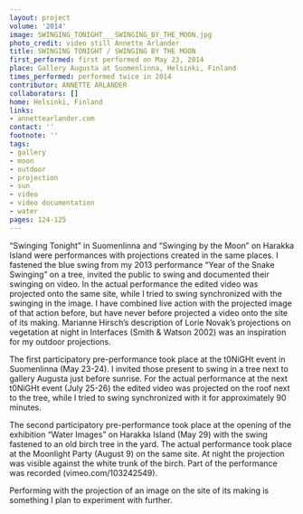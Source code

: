 ```yaml
---
layout: project
volume: '2014'
image: SWINGING_TONIGHT___SWINGING_BY_THE_MOON.jpg
photo_credit: video still Annette Arlander
title: SWINGING TONIGHT / SWINGING BY THE MOON
first_performed: first performed on May 23, 2014
place: Gallery Augusta at Suomenlinna, Helsinki, Finland
times_performed: performed twice in 2014
contributor: ANNETTE ARLANDER
collaborators: []
home: Helsinki, Finland
links:
- annettearlander.com
contact: ''
footnote: ''
tags:
- gallery
- moon
- outdoor
- projection
- sun
- video
- video documentation
- water
pages: 124-125
---
```


“Swinging Tonight” in Suomenlinna and “Swinging by the Moon” on Harakka Island were performances with projections created in the same places. I fastened the blue swing from my 2013 performance “Year of the Snake Swinging” on a tree, invited the public to swing and documented their swinging on video. In the actual performance the edited video was projected onto the same site, while I tried to swing synchronized with the swinging in the image. I have combined live action with the projected image of that action before, but have never before projected a video onto the site of its making. Marianne Hirsch’s description of Lorie Novak’s projections on vegetation at night in Interfaces (Smith & Watson 2002) was an inspiration for my outdoor projections.

The first participatory pre-performance took place at the t0NiGHt event in Suomenlinna (May 23-24). I invited those present to swing in a tree next to gallery Augusta just before sunrise. For the actual performance at the next t0NiGHt event (July 25-26) the edited video was projected on the roof next to the tree, while I tried to swing synchronized with it for approximately 90 minutes.

The second participatory pre-performance took place at the opening of the exhibition “Water Images” on Harakka Island (May 29) with the swing fastened to an old birch tree in the yard. The actual performance took place at the Moonlight Party (August 9) on the same site. At night the projection was visible against the white trunk of the birch. Part of the performance was recorded (vimeo.com/103242549).

Performing with the projection of an image on the site of its making is something I plan to experiment with further.

